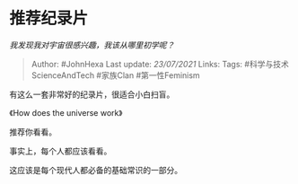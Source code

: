 # 推荐纪录片
*我发现我对宇宙很感兴趣，我该从哪里初学呢？*

> Author: #JohnHexa
Last update: *23/07/2021* 
Links:
Tags:  #科学与技术ScienceAndTech #家族Clan #第一性Feminism



有这么一套非常好的纪录片，很适合小白扫盲。

《How does the universe work》

推荐你看看。

事实上，每个人都应该看看。

这应该是每个现代人都必备的基础常识的一部分。



